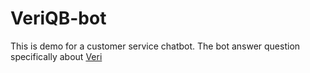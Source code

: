# VeriQB-bot
This is demo for a customer service chatbot. The bot answer question specifically about [Veri](veri.co)
